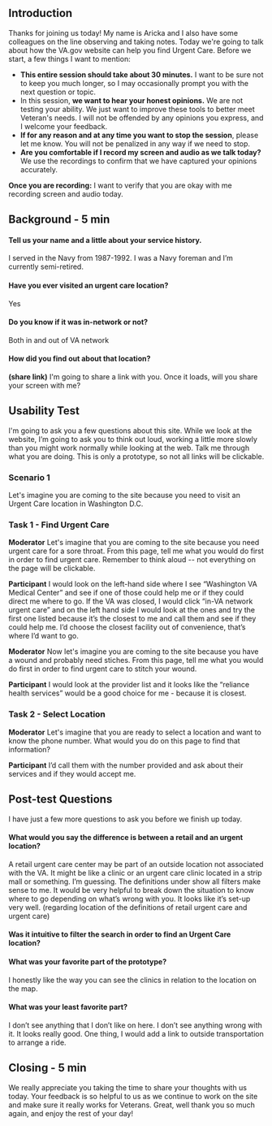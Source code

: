 
## Introduction

Thanks for joining us today! My name is Aricka and I also have some colleagues on the line observing and taking notes. Today we're going to talk about how the VA.gov website can help you find Urgent Care.
Before we start, a few things I want to mention:
- **This entire session should take about 30 minutes.** I want to be sure not to keep you much longer, so I may occasionally prompt you with the next question or topic.
- In this session, **we want to hear your honest opinions.** We are not testing your ability. We just want to improve these tools to better meet Veteran's needs. I will not be offended by any opinions you express, and I welcome your feedback.
- **If for any reason and at any time you want to stop the session**, please let me know. You will not be penalized in any way if we need to stop.
- **Are you comfortable if I record my screen and audio as we talk today?** We use the recordings to confirm that we have captured your opinions accurately.

**Once you are recording:** I want to verify that you are okay with me recording screen and audio today.

## Background - 5 min

#### Tell us your name and a little about your service history. 
 I served in the Navy from 1987-1992. I was a Navy foreman and I’m currently semi-retired. 

#### Have you ever visited an urgent care location?
Yes
#### Do you know if it was in-network or not?
Both in and out of VA network 

#### How did you find out about that location?

**(share link)** I'm going to share a link with you. Once it loads, will you share your screen with me?

## Usability Test
I'm going to ask you a few questions about this site. While we look at the website, I’m going to ask you to think out loud, working a little more slowly than you might work normally while looking at the web. Talk me through what you are doing. This is only a prototype, so not all links will be clickable.

### Scenario 1
Let's imagine you are coming to the site because you need to visit an Urgent Care location in Washington D.C.

### Task 1 - Find Urgent Care

**Moderator** Let's imagine that you are coming to the site because you need urgent care for a sore throat. From this page, tell me what you would do first in order to find urgent care. Remember to think aloud -- not everything on the page will be clickable. 

**Participant**  I would look on the left-hand side where I see “Washington VA Medical Center” and see if one of those could help me or if they could direct me where to go.
If the VA was closed, I would click “in-VA network urgent care” and on the left hand side I would look at the ones and try the first one listed because it’s the closest to me and call them and see if they could help me. I’d choose the closest facility out of convenience, that’s where I’d want to go. 

**Moderator** Now let's imagine you are coming to the site because you have a wound and probably need stiches. From this page, tell me what you would do first in order to find urgent care to stitch your wound.

**Participant** I would look at the provider list and it looks like the “reliance health services” would be a good choice for me - because it is closest.

### Task 2 - Select Location

**Moderator** Let's imagine that you are ready to select a location and want to know the phone number. What would you do on this page to find that information?

**Participant** I’d call them with the number provided and ask about their services and if they would accept me. 

## Post-test Questions 
I have just a few more questions to ask you before we finish up today.

#### What would you say the difference is between a retail and an urgent location? 
A retail urgent care center may be part of an outside location not associated with the VA. It might be like a clinic or an urgent care clinic located in a strip mall or something. I’m guessing.
The definitions under show all filters make sense to me. It would be very helpful to break down the situation to know where to go depending on what’s wrong with you. 
It looks like it’s set-up very well. (regarding location of the definitions of retail urgent care and urgent care)

#### Was it intuitive to filter the search in order to find an Urgent Care location?

#### What was your favorite part of the prototype?
I honestly like the way you can see the clinics in relation to the location on the map. 

#### What was your least favorite part?
I don’t see anything that I don’t like on here. I don’t see anything wrong with it. It looks really good. One thing, I would add a link to outside transportation to arrange a ride.

## Closing - 5 min
We really appreciate you taking the time to share your thoughts with us today. Your feedback is so helpful to us as we continue to work on the site and make sure it really works for Veterans. Great, well thank you so much again, and enjoy the rest of your day!
